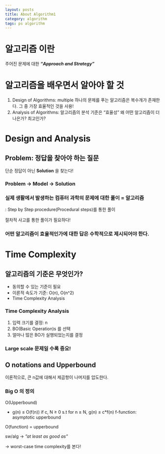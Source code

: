 ```yaml
---
layout: posts
title: About Algorithm1
category: algorithm
tags: ps algorithm
---
```


# 알고리즘 이란

주어진 문제에 대한 **_“Approach and Strategy”_**

# 알고리즘을 배우면서 알아야 할 것

1. Design of Algorithms: multiple
   하나의 문제를 푸는 알고리즘은 복수개가 존재한다. 그 중 가장 효율적인 것을 사용!
2. Analysis of Algorithms: 알고리즘의 분석 기준은 “효율성”
   왜 어떤 알고리즘이 더 나은가? 최고인가?

# Design and Analysis

## Problem: 정답을 찾아야 하는 질문

단순 정답이 아닌 **Solution** 을 찾는다!

### Problem → Model → Solution

### 실제 생활에서 발생하는 컴퓨터 과학의 문제에 대한 풀이 = 알고리즘

: Step by Step procedure(Procedural steps)를 통한 풀이

절차적 사고를 통한 풀이가 필요하다!

### 어떤 알고리즘이 효율적인가에 대한 답은 수학적으로 제시되어야 한다.

# Time Complexity

## 알고리즘의 기준은 무엇인가?

- 동의할 수 있는 기준이 필요
- 이론적 속도가 기준: O(n), O(n^2)
- Time Complexity Analysis

### Time Complexity Analysis

1. 입력 크기를 결정: n
2. BO(Basic Operation)s 를 선택
3. 얼마나 많은 BO가 실행되었는지를 결정

### Large scale 문제일 수록 중요!

## O notations and Upperbound

이론적으로, 큰 n값에 대해서 제곱항이 나머지를 압도한다.

### Big O 의 정의

O(Upperbound)

- g(n) ≤ O(f(n))
  if c, N ≥ 0 s.t for n ≥ N, g(n) ≤ c\*f(n)
  f-function: asymptotic upperbound

O(function) = upperbound

sw/alg → _”at least as good as”_

→ worst-case time complexity를 본다!
